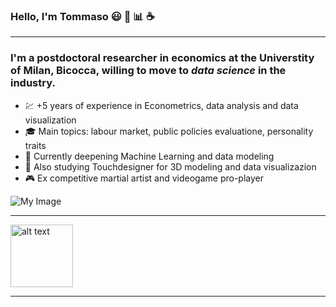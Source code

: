 ### Hello, I'm Tommaso :smiley: :rainbow: :bar_chart: :coffee:
___
### I'm a postdoctoral researcher in economics at the Universtity of Milan, Bicocca, willing to move to ***data science*** in the industry. 
* :chart: +5 years of experience in Econometrics, data analysis and data visualization 
* :mortar_board: Main topics: labour market, public policies evaluatione, personality traits 
* :milky_way: Currently deepening Machine Learning and data modeling
* :art: Also studying Touchdesigner for 3D modeling and data visualizazion 
* :video_game: Ex competitive martial artist and videogame pro-player


![My Image](https://github.com/tommella90/tommella90/blob/main/images/python.ico)

___
<a href="https://github.com/tommella90/Tommy_Portfolio/blob/main/head.md">
    <img src=(https://github.com/tommella90/tommella90/blob/main/images/python.ico)
    height="100" alt="alt text" title="Click to enlarge"></a>

___

